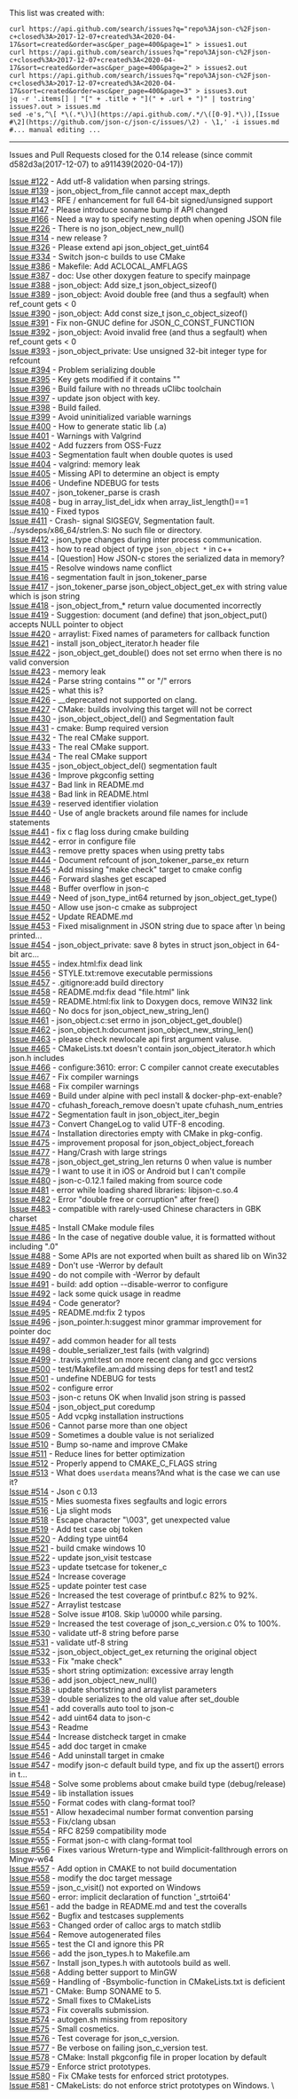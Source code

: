 This list was created with:

```
curl https://api.github.com/search/issues?q="repo%3Ajson-c%2Fjson-c+closed%3A>2017-12-07+created%3A<2020-04-17&sort=created&order=asc&per_page=400&page=1" > issues1.out
curl https://api.github.com/search/issues?q="repo%3Ajson-c%2Fjson-c+closed%3A>2017-12-07+created%3A<2020-04-17&sort=created&order=asc&per_page=400&page=2" > issues2.out
curl https://api.github.com/search/issues?q="repo%3Ajson-c%2Fjson-c+closed%3A>2017-12-07+created%3A<2020-04-17&sort=created&order=asc&per_page=400&page=3" > issues3.out
jq -r '.items[] | "[" + .title + "](" + .url + ")" | tostring' issues?.out > issues.md
sed -e's,^\[ *\(.*\)\](https://api.github.com/.*/\([0-9].*\)),[Issue #\2](https://github.com/json-c/json-c/issues/\2) - \1,' -i issues.md
#... manual editing ...
```

----

Issues and Pull Requests closed for the 0.14 release (since commit d582d3a(2017-12-07) to a911439(2020-04-17))


[Issue #122](https://github.com/json-c/json-c/issues/122) - Add utf-8 validation when parsing strings. \
[Issue #139](https://github.com/json-c/json-c/issues/139) - json_object_from_file cannot accept max_depth \
[Issue #143](https://github.com/json-c/json-c/issues/143) - RFE / enhancement for full 64-bit signed/unsigned support \
[Issue #147](https://github.com/json-c/json-c/issues/147) - Please introduce soname bump if API changed \
[Issue #166](https://github.com/json-c/json-c/issues/166) - Need a way to specify nesting depth when opening JSON file \
[Issue #226](https://github.com/json-c/json-c/issues/226) - There is no json_object_new_null() \
[Issue #314](https://github.com/json-c/json-c/issues/314) - new release ? \
[Issue #326](https://github.com/json-c/json-c/issues/326) - Please extend api json_object_get_uint64 \
[Issue #334](https://github.com/json-c/json-c/issues/334) - Switch json-c builds to use CMake \
[Issue #386](https://github.com/json-c/json-c/issues/386) - Makefile: Add ACLOCAL_AMFLAGS \
[Issue #387](https://github.com/json-c/json-c/issues/387) - doc: Use other doxygen feature to specify mainpage \
[Issue #388](https://github.com/json-c/json-c/issues/388) - json_object: Add size_t json_object_sizeof() \
[Issue #389](https://github.com/json-c/json-c/issues/389) - json_object: Avoid double free (and thus a segfault) when ref_count gets < 0 \
[Issue #390](https://github.com/json-c/json-c/issues/390) - json_object: Add const size_t json_c_object_sizeof() \
[Issue #391](https://github.com/json-c/json-c/issues/391) - Fix non-GNUC define for JSON_C_CONST_FUNCTION \
[Issue #392](https://github.com/json-c/json-c/issues/392) - json_object: Avoid invalid free (and thus a segfault) when ref_count gets < 0 \
[Issue #393](https://github.com/json-c/json-c/issues/393) - json_object_private: Use unsigned 32-bit integer type for refcount \
[Issue #394](https://github.com/json-c/json-c/issues/394) - Problem serializing double \
[Issue #395](https://github.com/json-c/json-c/issues/395) - Key gets modified if it contains "\" \
[Issue #396](https://github.com/json-c/json-c/issues/396) - Build failure with no threads uClibc toolchain \
[Issue #397](https://github.com/json-c/json-c/issues/397) - update json object with key. \
[Issue #398](https://github.com/json-c/json-c/issues/398) - Build failed. \
[Issue #399](https://github.com/json-c/json-c/issues/399) - Avoid uninitialized variable warnings \
[Issue #400](https://github.com/json-c/json-c/issues/400) - How to generate static lib (.a) \
[Issue #401](https://github.com/json-c/json-c/issues/401) - Warnings with Valgrind \
[Issue #402](https://github.com/json-c/json-c/issues/402) - Add fuzzers from OSS-Fuzz \
[Issue #403](https://github.com/json-c/json-c/issues/403) - Segmentation fault when double quotes is used \
[Issue #404](https://github.com/json-c/json-c/issues/404) - valgrind: memory leak \
[Issue #405](https://github.com/json-c/json-c/issues/405) - Missing API to determine an object is empty \
[Issue #406](https://github.com/json-c/json-c/issues/406) - Undefine NDEBUG for tests \
[Issue #407](https://github.com/json-c/json-c/issues/407) - json_tokener_parse is crash \
[Issue #408](https://github.com/json-c/json-c/issues/408) - bug in array_list_del_idx when array_list_length()==1 \
[Issue #410](https://github.com/json-c/json-c/issues/410) - Fixed typos \
[Issue #411](https://github.com/json-c/json-c/issues/411) - Crash- signal SIGSEGV, Segmentation fault. ../sysdeps/x86_64/strlen.S: No such file or directory. \
[Issue #412](https://github.com/json-c/json-c/issues/412) - json_type changes during inter process communication. \
[Issue #413](https://github.com/json-c/json-c/issues/413) - how to read object of type `json_object *` in c++ \
[Issue #414](https://github.com/json-c/json-c/issues/414) - [Question] How JSON-c stores the serialized data in memory? \
[Issue #415](https://github.com/json-c/json-c/issues/415) - Resolve windows name conflict \
[Issue #416](https://github.com/json-c/json-c/issues/416) - segmentation fault  in json_tokener_parse \
[Issue #417](https://github.com/json-c/json-c/issues/417) - json_tokener_parse  json_object_object_get_ex with string value which is json string \
[Issue #418](https://github.com/json-c/json-c/issues/418) - json_object_from_* return value documented incorrectly \
[Issue #419](https://github.com/json-c/json-c/issues/419) - Suggestion: document (and define) that json_object_put() accepts NULL pointer to object \
[Issue #420](https://github.com/json-c/json-c/issues/420) - arraylist: Fixed names of parameters for callback function \
[Issue #421](https://github.com/json-c/json-c/issues/421) - install json_object_iterator.h header file \
[Issue #422](https://github.com/json-c/json-c/issues/422) - json_object_get_double() does not set errno when there is no valid conversion \
[Issue #423](https://github.com/json-c/json-c/issues/423) - memory leak \
[Issue #424](https://github.com/json-c/json-c/issues/424) - Parse string contains "\" or "/" errors \
[Issue #425](https://github.com/json-c/json-c/issues/425) - what this is? \
[Issue #426](https://github.com/json-c/json-c/issues/426) - __deprecated not supported on clang. \
[Issue #427](https://github.com/json-c/json-c/issues/427) - CMake: builds involving this target will not be correct \
[Issue #430](https://github.com/json-c/json-c/issues/430) - json_object_object_del() and Segmentation fault \
[Issue #431](https://github.com/json-c/json-c/issues/431) - cmake: Bump required version \
[Issue #432](https://github.com/json-c/json-c/issues/432) - The real CMake support. \
[Issue #433](https://github.com/json-c/json-c/issues/433) - The real CMake support. \
[Issue #434](https://github.com/json-c/json-c/issues/434) - The real CMake support \
[Issue #435](https://github.com/json-c/json-c/issues/435) - json_object_object_del() segmentation fault \
[Issue #436](https://github.com/json-c/json-c/issues/436) - Improve pkgconfig setting \
[Issue #437](https://github.com/json-c/json-c/issues/437) - Bad link in README.md \
[Issue #438](https://github.com/json-c/json-c/issues/438) - Bad link in README.html \
[Issue #439](https://github.com/json-c/json-c/issues/439) - reserved identifier violation \
[Issue #440](https://github.com/json-c/json-c/issues/440) - Use of angle brackets around file names for include statements \
[Issue #441](https://github.com/json-c/json-c/issues/441) - fix c flag loss during cmake building \
[Issue #442](https://github.com/json-c/json-c/issues/442) - error  in configure file \
[Issue #443](https://github.com/json-c/json-c/issues/443) - remove pretty spaces when using pretty tabs \
[Issue #444](https://github.com/json-c/json-c/issues/444) - Document refcount of json_tokener_parse_ex return \
[Issue #445](https://github.com/json-c/json-c/issues/445) - Add missing "make check" target to cmake config \
[Issue #446](https://github.com/json-c/json-c/issues/446) - Forward slashes get escaped \
[Issue #448](https://github.com/json-c/json-c/issues/448) - Buffer overflow in json-c \
[Issue #449](https://github.com/json-c/json-c/issues/449) - Need of json_type_int64 returned by json_object_get_type() \
[Issue #450](https://github.com/json-c/json-c/issues/450) - Allow use json-c cmake as subproject \
[Issue #452](https://github.com/json-c/json-c/issues/452) - Update README.md \
[Issue #453](https://github.com/json-c/json-c/issues/453) - Fixed misalignment in JSON string due to space after \n being printed... \
[Issue #454](https://github.com/json-c/json-c/issues/454) - json_object_private: save 8 bytes in struct json_object in 64-bit arc… \
[Issue #455](https://github.com/json-c/json-c/issues/455) - index.html:fix dead link \
[Issue #456](https://github.com/json-c/json-c/issues/456) - STYLE.txt:remove executable permissions \
[Issue #457](https://github.com/json-c/json-c/issues/457) - .gitignore:add build directory \
[Issue #458](https://github.com/json-c/json-c/issues/458) - README.md:fix dead "file.html" link \
[Issue #459](https://github.com/json-c/json-c/issues/459) - README.html:fix link to Doxygen docs, remove WIN32 link \
[Issue #460](https://github.com/json-c/json-c/issues/460) - No docs for json_object_new_string_len() \
[Issue #461](https://github.com/json-c/json-c/issues/461) - json_object.c:set errno in json_object_get_double() \
[Issue #462](https://github.com/json-c/json-c/issues/462) - json_object.h:document json_object_new_string_len() \
[Issue #463](https://github.com/json-c/json-c/issues/463) - please check newlocale api first argument valuse. \
[Issue #465](https://github.com/json-c/json-c/issues/465) - CMakeLists.txt doesn't contain json_object_iterator.h which json.h includes \
[Issue #466](https://github.com/json-c/json-c/issues/466) - configure:3610: error: C compiler cannot create executables \
[Issue #467](https://github.com/json-c/json-c/issues/467) - Fix compiler warnings \
[Issue #468](https://github.com/json-c/json-c/issues/468) - Fix compiler warnings \
[Issue #469](https://github.com/json-c/json-c/issues/469) - Build under alpine with pecl install & docker-php-ext-enable? \
[Issue #470](https://github.com/json-c/json-c/issues/470) - cfuhash_foreach_remove doesn't upate cfuhash_num_entries \
[Issue #472](https://github.com/json-c/json-c/issues/472) - Segmentation fault in json_object_iter_begin \
[Issue #473](https://github.com/json-c/json-c/issues/473) - Convert ChangeLog to valid UTF-8 encoding. \
[Issue #474](https://github.com/json-c/json-c/issues/474) - Installation directories empty with CMake in pkg-config. \
[Issue #475](https://github.com/json-c/json-c/issues/475) - improvement proposal for json_object_object_foreach \
[Issue #477](https://github.com/json-c/json-c/issues/477) - Hang/Crash with large strings \
[Issue #478](https://github.com/json-c/json-c/issues/478) - json_object_get_string_len returns 0 when value is number \
[Issue #479](https://github.com/json-c/json-c/issues/479) - I want to use it in iOS or Android but I can't compile \
[Issue #480](https://github.com/json-c/json-c/issues/480) - json-c-0.12.1  failed making from source code \
[Issue #481](https://github.com/json-c/json-c/issues/481) - error while loading shared libraries: libjson-c.so.4 \
[Issue #482](https://github.com/json-c/json-c/issues/482) - Error "double free or corruption" after free() \
[Issue #483](https://github.com/json-c/json-c/issues/483) - compatible with rarely-used Chinese characters in GBK charset \
[Issue #485](https://github.com/json-c/json-c/issues/485) - Install CMake module files \
[Issue #486](https://github.com/json-c/json-c/issues/486) - In the case of negative double value, it is formatted without including ".0" \
[Issue #488](https://github.com/json-c/json-c/issues/488) - Some APIs are not exported when built as shared lib on Win32 \
[Issue #489](https://github.com/json-c/json-c/issues/489) - Don't use -Werror by default \
[Issue #490](https://github.com/json-c/json-c/issues/490) - do not compile with -Werror by default \
[Issue #491](https://github.com/json-c/json-c/issues/491) - build: add option --disable-werror to configure \
[Issue #492](https://github.com/json-c/json-c/issues/492) - lack some quick usage in readme \
[Issue #494](https://github.com/json-c/json-c/issues/494) - Code generator? \
[Issue #495](https://github.com/json-c/json-c/issues/495) - README.md:fix 2 typos \
[Issue #496](https://github.com/json-c/json-c/issues/496) - json_pointer.h:suggest minor grammar improvement for pointer doc \
[Issue #497](https://github.com/json-c/json-c/issues/497) - add common header for all tests \
[Issue #498](https://github.com/json-c/json-c/issues/498) - double_serializer_test fails (with valgrind) \
[Issue #499](https://github.com/json-c/json-c/issues/499) - .travis.yml:test on more recent clang and gcc versions \
[Issue #500](https://github.com/json-c/json-c/issues/500) - test/Makefile.am:add missing deps for test1 and test2 \
[Issue #501](https://github.com/json-c/json-c/issues/501) - undefine NDEBUG for tests \
[Issue #502](https://github.com/json-c/json-c/issues/502) - configure error \
[Issue #503](https://github.com/json-c/json-c/issues/503) - json-c retuns OK when Invalid json string is passed \
[Issue #504](https://github.com/json-c/json-c/issues/504) - json_object_put coredump \
[Issue #505](https://github.com/json-c/json-c/issues/505) - Add vcpkg installation instructions \
[Issue #506](https://github.com/json-c/json-c/issues/506) - Cannot parse more than one object \
[Issue #509](https://github.com/json-c/json-c/issues/509) - Sometimes a double value is not serialized \
[Issue #510](https://github.com/json-c/json-c/issues/510) - Bump so-name and improve CMake \
[Issue #511](https://github.com/json-c/json-c/issues/511) - Reduce lines for better optimization \
[Issue #512](https://github.com/json-c/json-c/issues/512) - Properly append to CMAKE_C_FLAGS string \
[Issue #513](https://github.com/json-c/json-c/issues/513) - What does `userdata` means?And what is the case we can use it? \
[Issue #514](https://github.com/json-c/json-c/issues/514) - Json c 0.13 \
[Issue #515](https://github.com/json-c/json-c/issues/515) - Mies suomesta fixes segfaults and logic errors \
[Issue #516](https://github.com/json-c/json-c/issues/516) - Lja slight mods \
[Issue #518](https://github.com/json-c/json-c/issues/518) - Escape character  "\\003\", get unexpected value \
[Issue #519](https://github.com/json-c/json-c/issues/519) - Add test case obj token \
[Issue #520](https://github.com/json-c/json-c/issues/520) - Adding type uint64 \
[Issue #521](https://github.com/json-c/json-c/issues/521) - build cmake windows 10 \
[Issue #522](https://github.com/json-c/json-c/issues/522) - update json_visit testcase \
[Issue #523](https://github.com/json-c/json-c/issues/523) - update tsetcase for tokener_c \
[Issue #524](https://github.com/json-c/json-c/issues/524) - Increase coverage \
[Issue #525](https://github.com/json-c/json-c/issues/525) - update pointer test case \
[Issue #526](https://github.com/json-c/json-c/issues/526) - Increased the test coverage of printbuf.c 82% to 92%. \
[Issue #527](https://github.com/json-c/json-c/issues/527) - Arraylist testcase \
[Issue #528](https://github.com/json-c/json-c/issues/528) - Solve issue #108. Skip \u0000 while parsing. \
[Issue #529](https://github.com/json-c/json-c/issues/529) - Increased the test coverage of json_c_version.c 0% to 100%. \
[Issue #530](https://github.com/json-c/json-c/issues/530) - validate utf-8 string before parse \
[Issue #531](https://github.com/json-c/json-c/issues/531) - validate utf-8 string \
[Issue #532](https://github.com/json-c/json-c/issues/532) - json_object_object_get_ex returning the original object \
[Issue #533](https://github.com/json-c/json-c/issues/533) - Fix "make check" \
[Issue #535](https://github.com/json-c/json-c/issues/535) - short string optimization: excessive array length \
[Issue #536](https://github.com/json-c/json-c/issues/536) - add json_object_new_null() \
[Issue #538](https://github.com/json-c/json-c/issues/538) - update shortstring and arraylist parameters \
[Issue #539](https://github.com/json-c/json-c/issues/539) - double serializes to the old value after set_double \
[Issue #541](https://github.com/json-c/json-c/issues/541) - add coveralls auto tool to json-c \
[Issue #542](https://github.com/json-c/json-c/issues/542) - add uint64 data to json-c \
[Issue #543](https://github.com/json-c/json-c/issues/543) - Readme \
[Issue #544](https://github.com/json-c/json-c/issues/544) - Increase distcheck target in cmake \
[Issue #545](https://github.com/json-c/json-c/issues/545) - add doc target in cmake \
[Issue #546](https://github.com/json-c/json-c/issues/546) - Add uninstall target in cmake \
[Issue #547](https://github.com/json-c/json-c/issues/547) - modify json-c default build type, and fix up the assert() errors in t… \
[Issue #548](https://github.com/json-c/json-c/issues/548) - Solve some problems about cmake build type (debug/release) \
[Issue #549](https://github.com/json-c/json-c/issues/549) - lib installation issues \
[Issue #550](https://github.com/json-c/json-c/issues/550) - Format codes with clang-format tool? \
[Issue #551](https://github.com/json-c/json-c/issues/551) - Allow hexadecimal number format convention parsing \
[Issue #553](https://github.com/json-c/json-c/issues/553) - Fix/clang ubsan \
[Issue #554](https://github.com/json-c/json-c/issues/554) - RFC 8259 compatibility mode \
[Issue #555](https://github.com/json-c/json-c/issues/555) - Format json-c with clang-format tool \
[Issue #556](https://github.com/json-c/json-c/issues/556) - Fixes various Wreturn-type and Wimplicit-fallthrough errors on Mingw-w64 \
[Issue #557](https://github.com/json-c/json-c/issues/557) - Add option in CMAKE to not build documentation \
[Issue #558](https://github.com/json-c/json-c/issues/558) - modify the doc target message \
[Issue #559](https://github.com/json-c/json-c/issues/559) - json_c_visit() not exported on Windows \
[Issue #560](https://github.com/json-c/json-c/issues/560) - error: implicit declaration of function '_strtoi64' \
[Issue #561](https://github.com/json-c/json-c/issues/561) - add the badge in README.md and test the coveralls \
[Issue #562](https://github.com/json-c/json-c/issues/562) - Bugfix and testcases supplements \
[Issue #563](https://github.com/json-c/json-c/issues/563) - Changed order of calloc args to match stdlib \
[Issue #564](https://github.com/json-c/json-c/issues/564) - Remove autogenerated files \
[Issue #565](https://github.com/json-c/json-c/issues/565) - test the CI and ignore this PR \
[Issue #566](https://github.com/json-c/json-c/issues/566) - add the json_types.h to Makefile.am \
[Issue #567](https://github.com/json-c/json-c/issues/567) - Install json_types.h with autotools build as well. \
[Issue #568](https://github.com/json-c/json-c/issues/568) - Adding better support to MinGW \
[Issue #569](https://github.com/json-c/json-c/issues/569) - Handling of -Bsymbolic-function in CMakeLists.txt is deficient \
[Issue #571](https://github.com/json-c/json-c/issues/571) - CMake: Bump SONAME to 5. \
[Issue #572](https://github.com/json-c/json-c/issues/572) - Small fixes to CMakeLists \
[Issue #573](https://github.com/json-c/json-c/issues/573) - Fix coveralls submission. \
[Issue #574](https://github.com/json-c/json-c/issues/574) - autogen.sh missing from repository \
[Issue #575](https://github.com/json-c/json-c/issues/575) - Small cosmetics. \
[Issue #576](https://github.com/json-c/json-c/issues/576) - Test coverage for json_c_version. \
[Issue #577](https://github.com/json-c/json-c/issues/577) - Be verbose on failing json_c_version test. \
[Issue #578](https://github.com/json-c/json-c/issues/578) - CMake: Install pkgconfig file in proper location by default \
[Issue #579](https://github.com/json-c/json-c/issues/579) - Enforce strict prototypes. \
[Issue #580](https://github.com/json-c/json-c/issues/580) - Fix CMake tests for enforced strict prototypes. \
[Issue #581](https://github.com/json-c/json-c/issues/581) - CMakeLists: do not enforce strict prototypes on Windows. \
